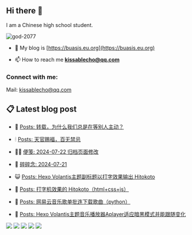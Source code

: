 ## Hi there 👋

I am a Chinese high school student.

<p align="left"> <img src="https://komarev.com/ghpvc/?username=god-2077&label=Profile%20views&color=0e75b6&style=flat" alt="god-2077" /> </p>

- 📝 My blog is [https://buasis.eu.org](https://buasis.eu.org)

- 📫 How to reach me **kissablecho@qq.com**



<h3 align="left">Connect with me:</h3>
<p align="center">

Mail: [kissablecho@qq.com](mailto:kissablecho@qq.com)

## 📋 Latest blog post

<!-- BLOG-POST-LIST:START -->
- 👹 [Posts: 转载，为什么我们总是在等别人主动？](https://buasis.eu.org/2024/08/04/posts-zhuan-zai-wei-shi-me-wo-men-zong-shi-zai-deng-bie-ren-zhu-dong/) 

- 🕯 [Posts: 天官赐福，百无禁忌](https://buasis.eu.org/2024/07/30/posts-tian-guan-si-fu-bai-wu-jin-ji/) 

- 🧑‍🏫 [便笺: 2024-07-22 归档页面修改](https://buasis.eu.org/2024/07/21/bian-jian-2024-07-21-gui-dang-ye-mian-xiu-gai/) 

- 🤩 [碎碎念: 2024-07-21](https://buasis.eu.org/2024/07/21/sui-sui-nian-2024-07-21/) 

- 😺 [Posts: Hexo Volantis主题副标题以打字效果输出 Hitokoto](https://buasis.eu.org/2024/07/21/posts-hexo-volantis-zhu-ti-fu-biao-ti-yi-da-zi-xiao-guo-shu-chu-hitokoto/) 

- 🐲 [Posts: 打字机效果的 Hitokoto（html+css+js）](https://buasis.eu.org/2024/07/19/posts-da-zi-ji-xiao-guo-de-hitokoto-html-css-js/) 

- 🦆 [Posts: 网易云音乐歌单批连下载歌曲（python）](https://buasis.eu.org/2024/07/19/posts-wang-yi-yun-yin-le-ge-dan-pi-lian-xia-zai-ge-qu-python/) 

- 🎉 [Posts: Hexo Volantis主题音乐播放器Aplayer适应暗黑模式并能跟随变化](https://buasis.eu.org/2024/07/17/posts-hexo-volantis-zhu-ti-yin-le-bo-fang-qi-aplayer-gua-ying-an-hei-mo-shi-bing-neng-gen-sui-bian-hua/) 
<!-- BLOG-POST-LIST:END -->

[![](https://god-2077.buasis.eu.org/profile-summary-card-output/tokyonight/0-profile-details.svg)](https://github.com/God-2077)
[![](https://god-2077.buasis.eu.org/profile-summary-card-output/tokyonight/1-repos-per-language.svg)](https://github.com/God-2077) [![](https://god-2077.buasis.eu.org/profile-summary-card-output/tokyonight/2-most-commit-language.svg)](https://github.com/God-2077)
[![](https://god-2077.buasis.eu.org/profile-summary-card-output/tokyonight/3-stats.svg)](https://github.com/God-2077) [![](https://god-2077.buasis.eu.org/profile-summary-card-output/tokyonight/4-productive-time.svg)](https://github.com/God-2077)